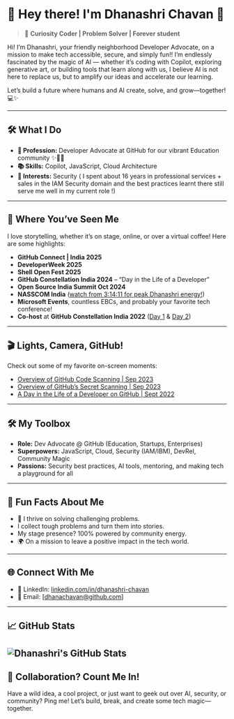 # 👋 Hey there! I'm Dhanashri Chavan 🌟

> 🚀 **Curiosity Coder | Problem Solver | Forever student**

Hi! I’m Dhanashri, your friendly neighborhood Developer Advocate, on a mission to make tech accessible, secure, and simply fun!! 
I’m endlessly fascinated by the magic of AI — whether it’s coding with Copilot, exploring generative art, or building tools that learn along with us, I believe AI is not here to replace us, but to amplify our ideas and accelerate our learning.

Let’s build a future where humans and AI create, solve, and grow—together!💻✨ 

---

## 🛠️ **What I Do**
- **💼 Profession:** Developer Advocate at GitHub for our vibrant Education community ✨🏫🎒
- **📚 Skills:** Copilot, JavaScript, Cloud Architecture 
- **🚀 Interests:** Security ( I spent about 16 years in professional services + sales in the IAM Security domain and the best practices learnt there still serve me well in my current role !)

---

## 🎤 Where You’ve Seen Me
I love storytelling, whether it’s on stage, online, or over a virtual coffee! Here are some highlights:
- **GitHub Connect | India 2025**
- **DeveloperWeek 2025**
- **Shell Open Fest 2025**
- **GitHub Constellation India 2024** – “Day in the Life of a Developer”
- **Open Source India Summit Oct 2024**
- **NASSCOM India** ([watch from 3:14:11 for peak Dhanashri energy!](https://www.youtube.com/watch?v=3rtItdsxjmM&list=PLlzNGEvTIKyT0XwiVDHGkEOXMr6nWBvj9&index=4))
- **Microsoft Events**, countless EBCs, and probably your favorite tech conference!
- **Co-host** at **GitHub Constellation India 2022** ([Day 1](https://www.youtube.com/watch?v=34YdIU4GQs4) & [Day 2](https://www.youtube.com/watch?v=E8AnrMWZZSk))

---

## 🎬 Lights, Camera, GitHub!

Check out some of my favorite on-screen moments:
- [Overview of GitHub Code Scanning | Sep 2023](https://www.youtube.com/watch?v=nLHi1rZKUcU)
- [Overview of GitHub’s Secret Scanning | Sep 2023](https://www.youtube.com/watch?v=AVB60Vn_uxI)
- [A Day in the Life of a Developer on GitHub | Sept 2022](https://www.youtube.com/watch?v=3rtItdsxjmM&list=PLlzNGEvTIKyT0XwiVDHGkEOXMr6nWBvj9&index=4)

---

## 🛠️ My Toolbox

- **Role:** Dev Advocate @ GitHub (Education, Startups, Enterprises)
- **Superpowers:** JavaScript, Cloud, Security (IAM/IBM), DevRel, Community Magic
- **Passions:** Security best practices, AI tools, mentoring, and making tech a playground for all


---

## 🌟 **Fun Facts About Me**
- 🧠 I thrive on solving challenging problems.
- I collect tough problems and turn them into stories.
- My stage presence? 100% powered by community energy.
- 🌍 On a mission to leave a positive impact in the tech world.
  
---

## 🌐 **Connect With Me**
- 💼 LinkedIn: [linkedin.com/in/dhanashri-chavan](https://www.linkedin.com/in/dhanashri-chavan/)
- 📧 Email: [dhanachavan@github.com]

---

## 📈 **GitHub Stats**
![Dhanashri's GitHub Stats](https://github-readme-stats.vercel.app/api?username=dhanachavan&show_icons=true&theme=radical)
---

## 🚀 Collaboration? Count Me In!
Have a wild idea, a cool project, or just want to geek out over AI, security, or community? Ping me! Let’s build, break, and create some tech magic—together.

